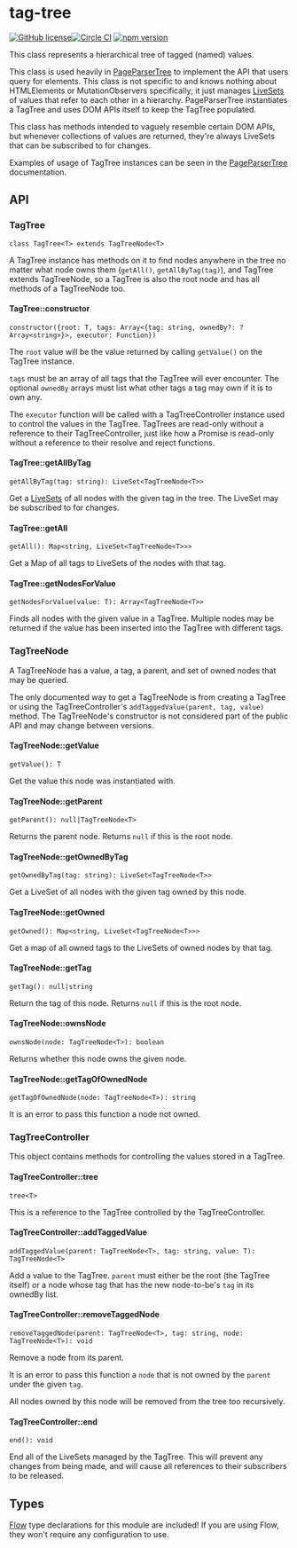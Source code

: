 # tag-tree

[![GitHub license](https://img.shields.io/badge/license-MIT-blue.svg)](https://github.com/StreakYC/tag-tree/blob/master/LICENSE.txt)[![Circle CI](https://circleci.com/gh/StreakYC/tag-tree.svg?style=shield)](https://circleci.com/gh/StreakYC/tag-tree) [![npm version](https://badge.fury.io/js/tag-tree.svg)](https://badge.fury.io/js/tag-tree)

This class represents a hierarchical tree of tagged (named) values.

This class is used heavily in
[PageParserTree](https://github.com/StreakYC/page-parser-tree) to implement the
API that users query for elements. This class is not specific to and knows
nothing about HTMLElements or MutationObservers specifically; it just manages
[LiveSets](https://github.com/StreakYC/live-set) of values that refer to each
other in a hierarchy. PageParserTree instantiates a TagTree and uses DOM APIs
itself to keep the TagTree populated.

This class has methods intended to vaguely resemble certain DOM APIs, but
whenever collections of values are returned, they're always LiveSets that can
be subscribed to for changes.

Examples of usage of TagTree instances can be seen in the
[PageParserTree](https://github.com/StreakYC/page-parser-tree) documentation.

## API

### TagTree
`class TagTree<T> extends TagTreeNode<T>`

A TagTree instance has methods on it to find nodes anywhere in the tree no
matter what node owns them (`getAll()`, `getAllByTag(tag)`), and TagTree
extends TagTreeNode, so a TagTree is also the root node and has all methods of
a TagTreeNode too.

#### TagTree::constructor
`constructor({root: T, tags: Array<{tag: string, ownedBy?: ?Array<string>}>, executor: Function})`

The `root` value will be the value returned by calling `getValue()` on the
TagTree instance.

`tags` must be an array of all tags that the TagTree will ever encounter. The
optional `ownedBy` arrays must list what other tags a tag may own if it is to
own any.

The `executor` function will be called with a TagTreeController instance used
to control the values in the TagTree. TagTrees are read-only without a
reference to their TagTreeController, just like how a Promise is read-only
without a reference to their resolve and reject functions.

#### TagTree::getAllByTag
`getAllByTag(tag: string): LiveSet<TagTreeNode<T>>`

Get a [LiveSets](https://github.com/StreakYC/live-set) of all nodes with the
given tag in the tree. The LiveSet may be subscribed to for changes.

#### TagTree::getAll
`getAll(): Map<string, LiveSet<TagTreeNode<T>>>`

Get a Map of all tags to LiveSets of the nodes with that tag.

#### TagTree::getNodesForValue
`getNodesForValue(value: T): Array<TagTreeNode<T>>`

Finds all nodes with the given value in a TagTree. Multiple nodes may be
returned if the value has been inserted into the TagTree with different tags.

### TagTreeNode

A TagTreeNode has a value, a tag, a parent, and set of owned nodes that may be
queried.

The only documented way to get a TagTreeNode is from creating a TagTree or
using the TagTreeController's `addTaggedValue(parent, tag, value)` method. The
TagTreeNode's constructor is not considered part of the public API and may
change between versions.

#### TagTreeNode::getValue
`getValue(): T`

Get the value this node was instantiated with.

#### TagTreeNode::getParent
`getParent(): null|TagTreeNode<T>`

Returns the parent node. Returns `null` if this is the root node.

#### TagTreeNode::getOwnedByTag
`getOwnedByTag(tag: string): LiveSet<TagTreeNode<T>>`

Get a LiveSet of all nodes with the given tag owned by this node.

#### TagTreeNode::getOwned
`getOwned(): Map<string, LiveSet<TagTreeNode<T>>>`

Get a map of all owned tags to the LiveSets of owned nodes by that tag.

#### TagTreeNode::getTag
`getTag(): null|string`

Return the tag of this node. Returns `null` if this is the root node.

#### TagTreeNode::ownsNode
`ownsNode(node: TagTreeNode<T>): boolean`

Returns whether this node owns the given node.

#### TagTreeNode::getTagOfOwnedNode
`getTagOfOwnedNode(node: TagTreeNode<T>): string`

It is an error to pass this function a node not owned.

### TagTreeController

This object contains methods for controlling the values stored in a TagTree.

#### TagTreeController::tree
`tree<T>`

This is a reference to the TagTree controlled by the TagTreeController.

#### TagTreeController::addTaggedValue
`addTaggedValue(parent: TagTreeNode<T>, tag: string, value: T): TagTreeNode<T>`

Add a value to the TagTree. `parent` must either be the root (the TagTree
itself) or a node whose tag that has the new node-to-be's `tag` in its ownedBy
list.

#### TagTreeController::removeTaggedNode
`removeTaggedNode(parent: TagTreeNode<T>, tag: string, node: TagTreeNode<T>): void`

Remove a node from its parent.

It is an error to pass this function a `node` that is not owned by the `parent`
under the given `tag`.

All nodes owned by this node will be removed from the tree too recursively.

#### TagTreeController::end
`end(): void`

End all of the LiveSets managed by the TagTree. This will prevent any changes
from being made, and will cause all references to their subscribers to be
released.

## Types

[Flow](https://flowtype.org/) type declarations for this module are included!
If you are using Flow, they won't require any configuration to use.
